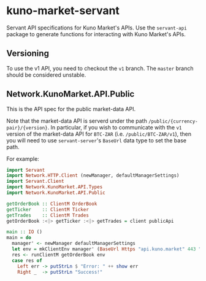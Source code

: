 # kuno-market-servant

Servant API specifications for Kuno Market's APIs. Use the `servant-api` package to generate functions for interacting with Kuno Market's APIs.

## Versioning

To use the v1 API, you need to checkout the `v1` branch. The `master` branch should be considered unstable.

## Network.KunoMarket.API.Public

This is the API spec for the public market-data API.

Note that the market-data API is serverd under the path `/public/{currency-pair}/{version}`. In particular, if you wish to communicate with the `v1` version of the market-data API for `BTC-ZAR` (i.e. `/public/BTC-ZAR/v1`), then you will need to use `servant-server`'s `BaseUrl` data type to set the base path.

For example:
```Haskell
import Servant
import Network.HTTP.Client (newManager, defaultManagerSettings)
import Servant.Client
import Network.KunoMarket.API.Types
import Network.KunoMarket.API.Public

getOrderBook :: ClientM OrderBook
getTicker    :: ClientM Ticker
getTrades    :: ClientM Trades
getOrderBook :<|> getTicker :<|> getTrades = client publicApi

main :: IO ()
main = do
  manager' <- newManager defaultManagerSettings
  let env = mkClientEnv manager' (BaseUrl Https "api.kuno.market" 443 "public/BTC-ZAR/v1")
  res <- runClientM getOrderBook env
  case res of
    Left err -> putStrLn $ "Error: " ++ show err
    Right _  -> putStrLn "Success!"
```
